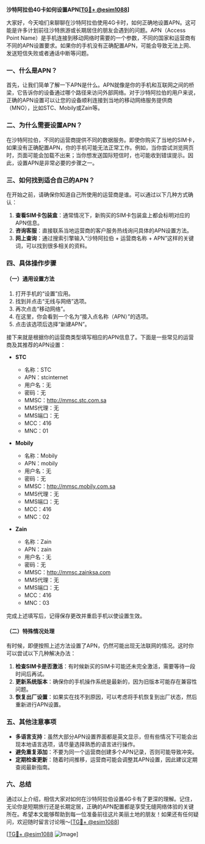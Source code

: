 **沙特阿拉伯4G卡如何设置APN[[TG💪+ @esim1088](https://t.me/s/esim1088)]**

大家好，今天咱们来聊聊在沙特阿拉伯使用4G卡时，如何正确地设置APN。这可能是许多计划前往沙特旅游或长期居住的朋友会遇到的问题。APN（Access Point Name）是手机连接到移动网络时需要的一个参数，不同的国家和运营商有不同的APN设置要求。如果你的手机没有正确配置APN，可能会导致无法上网、发送短信失败或者通话中断等问题。

### 一、什么是APN？

首先，让我们简单了解一下APN是什么。APN就像是你的手机和互联网之间的桥梁，它告诉你的设备通过哪个路径来访问外部网络。对于沙特阿拉伯的用户来说，正确的APN设置可以让您的设备顺利连接到当地的移动网络服务提供商（MNO），比如STC、Mobily或Zain等。

### 二、为什么需要设置APN？

在沙特阿拉伯，不同的运营商提供不同的数据服务。即使你购买了当地的SIM卡，如果没有正确配置APN，你的手机可能无法正常工作。例如，当你尝试浏览网页时，页面可能会加载不出来；当你想发送国际短信时，也可能收到错误提示。因此，设置APN是非常必要的步骤之一。

### 三、如何找到适合自己的APN？

在开始之前，请确保你知道自己所使用的运营商是谁。可以通过以下几种方式确认：

1. **查看SIM卡包装盒**：通常情况下，新购买的SIM卡包装盒上都会标明对应的APN信息。
2. **咨询客服**：直接联系当地运营商的客户服务热线询问具体的APN设置方法。
3. **网上查询**：通过搜索引擎输入“沙特阿拉伯 + 运营商名称 + APN”这样的关键词，可以找到很多相关的资料。

### 四、具体操作步骤

#### （一）通用设置方法

1. 打开手机的“设置”应用。
2. 找到并点击“无线与网络”选项。
3. 再次点击“移动网络”。
4. 在这里，你会看到一个名为“接入点名称（APN）”的选项。
5. 点击该选项后选择“新建APN”。

接下来就是根据你的运营商类型填写相应的APN信息了。下面是一些常见的运营商及其推荐的APN设置：

- **STC**
  - 名称：STC
  - APN：stcinternet
  - 用户名：无
  - 密码：无
  - MMSC：http://mmsc.stc.com.sa
  - MMS代理：无
  - MMS端口：无
  - MCC：416
  - MNC：01

- **Mobily**
  - 名称：Mobily
  - APN：mobily
  - 用户名：无
  - 密码：无
  - MMSC：http://mmsc.mobily.com.sa
  - MMS代理：无
  - MMS端口：无
  - MCC：416
  - MNC：02

- **Zain**
  - 名称：Zain
  - APN：zain
  - 用户名：无
  - 密码：无
  - MMSC：http://mmsc.zainksa.com
  - MMS代理：无
  - MMS端口：无
  - MCC：416
  - MNC：03

完成上述填写后，记得保存更改并重启手机以使设置生效。

#### （二）特殊情况处理

有时候，即便按照上述方法设置了APN，仍然可能出现无法联网的情况。这时你可以尝试以下几种解决办法：

1. **检查SIM卡是否激活**：有时候新买的SIM卡可能还未完全激活，需要等待一段时间后再试。
2. **更新系统版本**：确保你的手机操作系统是最新的，因为旧版本可能存在兼容性问题。
3. **恢复出厂设置**：如果实在找不到原因，可以考虑将手机恢复到出厂状态，然后重新进行APN设置。

### 五、其他注意事项

- **多语言支持**：虽然大部分APN设置界面都是英文显示，但有些情况下可能会出现本地语言选项，请尽量选择熟悉的语言进行操作。
- **避免重复添加**：不要为同一个运营商创建多个APN记录，否则可能导致冲突。
- **定期检查更新**：随着时间推移，运营商可能会调整其APN设置，因此建议定期查阅最新指南。

### 六、总结

通过以上介绍，相信大家对如何在沙特阿拉伯设置4G卡有了更深的理解。记住，无论你是短期旅行还是长期定居，正确的APN配置都是享受无缝网络体验的关键所在。希望本文能够帮助到每一位准备前往这片美丽土地的朋友！如果还有任何疑问，欢迎随时留言讨论哦～[[TG💪+ @esim1088](https://t.me/s/esim1088)]

[[TG💪+ @esim1088](https://t.me/s/esim1088) ![Image](https://i.postimg.cc/4NQfJmqS/Snipaste-2025-05-13-00-14-12.png)]